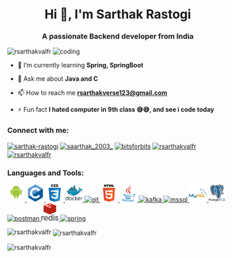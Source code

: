 <h1 align="center">Hi 👋, I'm Sarthak Rastogi</h1>
<h3 align="center">A passionate Backend developer from India</h3>
<img align="right" alt="coding" width="400px" src ="https://giphy.com/gifs/scaler-official-funny-cartoon-coding-HLB0nLA36GCCo6JuB5">  

<p align="left"> <img src="https://komarev.com/ghpvc/?username=rsarthakvalfr&label=Profile%20views&color=0e75b6&style=flat" alt="rsarthakvalfr" /> </p>

- 🌱 I’m currently learning **Spring, SpringBoot**

- 💬 Ask me about **Java and C**

- 📫 How to reach me **rsarthakverse123@gmail.com**

- ⚡ Fun fact **I hated computer in 9th class 😅😅, and see i code today**

<h3 align="left">Connect with me:</h3>
<p align="left">
<a href="https://linkedin.com/in/sarthak-rastogi" target="blank"><img align="center" src="https://raw.githubusercontent.com/rahuldkjain/github-profile-readme-generator/master/src/images/icons/Social/linked-in-alt.svg" alt="sarthak-rastogi" height="30" width="40" /></a>
<a href="https://instagram.com/saarthak_2003_" target="blank"><img align="center" src="https://raw.githubusercontent.com/rahuldkjain/github-profile-readme-generator/master/src/images/icons/Social/instagram.svg" alt="saarthak_2003_" height="30" width="40" /></a>
<a href="https://www.youtube.com/c/bitsforbits" target="blank"><img align="center" src="https://raw.githubusercontent.com/rahuldkjain/github-profile-readme-generator/master/src/images/icons/Social/youtube.svg" alt="bitsforbits" height="30" width="40" /></a>
<a href="https://www.leetcode.com/rsarthakvalfr" target="blank"><img align="center" src="https://raw.githubusercontent.com/rahuldkjain/github-profile-readme-generator/master/src/images/icons/Social/leet-code.svg" alt="rsarthakvalfr" height="30" width="40" /></a>
<a href="https://auth.geeksforgeeks.org/user/rsarthakvalfr" target="blank"><img align="center" src="https://raw.githubusercontent.com/rahuldkjain/github-profile-readme-generator/master/src/images/icons/Social/geeks-for-geeks.svg" alt="rsarthakvalfr" height="30" width="40" /></a>
</p>

<h3 align="left">Languages and Tools:</h3>
<p align="left"> <a href="https://developer.android.com" target="_blank" rel="noreferrer"> <img src="https://raw.githubusercontent.com/devicons/devicon/master/icons/android/android-original-wordmark.svg" alt="android" width="40" height="40"/> </a> <a href="https://www.cprogramming.com/" target="_blank" rel="noreferrer"> <img src="https://raw.githubusercontent.com/devicons/devicon/master/icons/c/c-original.svg" alt="c" width="40" height="40"/> </a> <a href="https://www.w3schools.com/css/" target="_blank" rel="noreferrer"> <img src="https://raw.githubusercontent.com/devicons/devicon/master/icons/css3/css3-original-wordmark.svg" alt="css3" width="40" height="40"/> </a> <a href="https://www.docker.com/" target="_blank" rel="noreferrer"> <img src="https://raw.githubusercontent.com/devicons/devicon/master/icons/docker/docker-original-wordmark.svg" alt="docker" width="40" height="40"/> </a> <a href="https://git-scm.com/" target="_blank" rel="noreferrer"> <img src="https://www.vectorlogo.zone/logos/git-scm/git-scm-icon.svg" alt="git" width="40" height="40"/> </a> <a href="https://www.w3.org/html/" target="_blank" rel="noreferrer"> <img src="https://raw.githubusercontent.com/devicons/devicon/master/icons/html5/html5-original-wordmark.svg" alt="html5" width="40" height="40"/> </a> <a href="https://www.java.com" target="_blank" rel="noreferrer"> <img src="https://raw.githubusercontent.com/devicons/devicon/master/icons/java/java-original.svg" alt="java" width="40" height="40"/> </a> <a href="https://kafka.apache.org/" target="_blank" rel="noreferrer"> <img src="https://www.vectorlogo.zone/logos/apache_kafka/apache_kafka-icon.svg" alt="kafka" width="40" height="40"/> </a> <a href="https://www.microsoft.com/en-us/sql-server" target="_blank" rel="noreferrer"> <img src="https://www.svgrepo.com/show/303229/microsoft-sql-server-logo.svg" alt="mssql" width="40" height="40"/> </a> <a href="https://www.mysql.com/" target="_blank" rel="noreferrer"> <img src="https://raw.githubusercontent.com/devicons/devicon/master/icons/mysql/mysql-original-wordmark.svg" alt="mysql" width="40" height="40"/> </a> <a href="https://www.postgresql.org" target="_blank" rel="noreferrer"> <img src="https://raw.githubusercontent.com/devicons/devicon/master/icons/postgresql/postgresql-original-wordmark.svg" alt="postgresql" width="40" height="40"/> </a> <a href="https://postman.com" target="_blank" rel="noreferrer"> <img src="https://www.vectorlogo.zone/logos/getpostman/getpostman-icon.svg" alt="postman" width="40" height="40"/> </a> <a href="https://redis.io" target="_blank" rel="noreferrer"> <img src="https://raw.githubusercontent.com/devicons/devicon/master/icons/redis/redis-original-wordmark.svg" alt="redis" width="40" height="40"/> </a> <a href="https://spring.io/" target="_blank" rel="noreferrer"> <img src="https://www.vectorlogo.zone/logos/springio/springio-icon.svg" alt="spring" width="40" height="40"/> </a> </p>

<p><img align="left" src="https://github-readme-stats.vercel.app/api/top-langs?username=rsarthakvalfr&show_icons=true&locale=en&layout=compact" alt="rsarthakvalfr" /></p>

<p>&nbsp;<img align="center" src="https://github-readme-stats.vercel.app/api?username=rsarthakvalfr&show_icons=true&locale=en" alt="rsarthakvalfr" /></p>

<p><img align="center" src="https://github-readme-streak-stats.herokuapp.com/?user=rsarthakvalfr&" alt="rsarthakvalfr" /></p>
